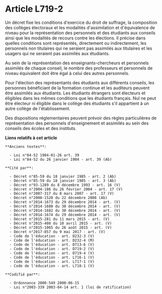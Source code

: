 # Article L719-2

Un décret fixe les conditions d'exercice du droit de suffrage, la composition des collèges électoraux et les modalités
d'assimilation et d'équivalence de niveau pour la représentation des personnels et des étudiants aux conseils ainsi que les
modalités de recours contre les élections. Il précise dans quelles conditions sont représentés, directement ou indirectement,
les personnels non titulaires qui ne seraient pas assimilés aux titulaires et les usagers qui ne seraient pas assimilés aux
étudiants.

Au sein de la représentation des enseignants-chercheurs et personnels assimilés de chaque conseil, le nombre des professeurs
et personnels de niveau équivalent doit être égal à celui des autres personnels.

Pour l'élection des représentants des étudiants aux différents conseils, les personnes bénéficiant de la formation continue
et les auditeurs peuvent être assimilés aux étudiants. Les étudiants étrangers sont électeurs et éligibles dans les mêmes
conditions que les étudiants français. Nul ne peut être électeur ni éligible dans le collège des étudiants s'il appartient à
un autre collège de l'établissement.

Des dispositions réglementaires peuvent prévoir des règles particulières de représentation des personnels d'enseignement et
assimilés au sein des conseils des écoles et des instituts.

**Liens relatifs à cet article**

	**Anciens textes**:

	  - Loi n°84-52 1984-01-26 art. 39
	  - Loi n°84-52 du 26 janvier 1984 - art. 39 (Ab)

	**Cité par**:

	  - Décret n°85-59 du 18 janvier 1985 - art. 2 (Ab)
	  - Décret n°85-59 du 18 janvier 1985 - art. 3 (Ab)
	  - Décret n°93-1289 du 8 décembre 1993 - art. 16 (V)
	  - Décret n°2004-186 du 26 février 2004 - art. 17 (V)
	  - Décret n°2007-317 du 8 mars 2007 - art. 17 (V)
	  - Décret n°2008-1520 du 22 décembre 2008 (Ab)
	  - Décret n°2014-1673 du 29 décembre 2014 - art. (V)
	  - Décret n°2014-1680 du 30 décembre 2014 - art. (V)
	  - Décret n°2014-1682 du 30 décembre 2014 - art. (V)
	  - Décret n°2014-1674 du 29 décembre 2014 - art. (V)
	  - Décret n°2015-281 du 11 mars 2015 - art. (V)
	  - Décret n°2015-408 du 10 avril 2015 - art. (V)
	  - Décret n°2015-1065 du 26 août 2015 - art. (V)
	  - Décret n°2017-857 du 9 mai 2017 - art. (V)
	  - Code de l'éducation - art. D232-3 (V)
	  - Code de l'éducation - art. D232-4 (M)
	  - Code de l'éducation - art. D713-6 (V)
	  - Code de l'éducation - art. D719-2 (V)
	  - Code de l'éducation - art. D719-4 (V)
	  - Code de l'éducation - art. L716-1 (V)
	  - Code de l'éducation - art. L717-1 (V)
	  - Code de l'éducation - art. L718-1 (V)

	**Codifié par**:

	  - Ordonnance 2000-549 2000-06-15
	  - Loi n°2003-339 2003-04-14 art. 1 (loi de ratification)
